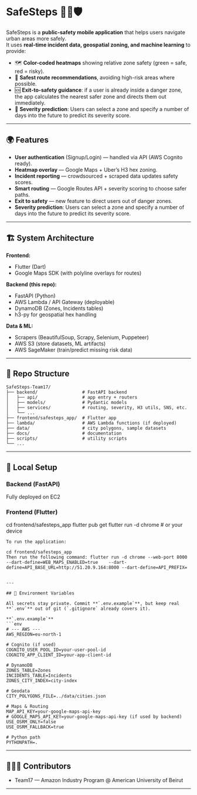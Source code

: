 # SafeSteps 🚶‍♀️🛡️

SafeSteps is a **public-safety mobile application** that helps users navigate urban areas more safely.  
It uses **real-time incident data, geospatial zoning, and machine learning** to provide:

- 🗺️ **Color-coded heatmaps** showing relative zone safety (green = safe, red = risky).
- 🚦 **Safest route recommendations**, avoiding high-risk areas where possible.
- 🆘 **Exit-to-safety guidance**: if a user is already inside a danger zone, the app calculates the nearest safer zone and directs them out immediately.
- 🔮 **Severity prediction**: Users can select a zone and specify a number of days into the future to predict its severity score.

---

## 🌍 Features

- **User authentication** (Signup/Login) — handled via API (AWS Cognito ready).
- **Heatmap overlay** — Google Maps + Uber’s H3 hex zoning.
- **Incident reporting** — crowdsourced + scraped data updates safety scores.
- **Smart routing** — Google Routes API + severity scoring to choose safer paths.
- **Exit to safety** — new feature to direct users out of danger zones.
- **Severity prediction**: Users can select a zone and specify a number of days into the future to predict its severity score.

---

## 🏗️ System Architecture

**Frontend:**  
- Flutter (Dart)  
- Google Maps SDK (with polyline overlays for routes)

**Backend (this repo):**  
- FastAPI (Python)  
- AWS Lambda / API Gateway (deployable)  
- DynamoDB (Zones, Incidents tables)  
- h3-py for geospatial hex handling  

**Data & ML:**  
- Scrapers (BeautifulSoup, Scrapy, Selenium, Puppeteer)  
- AWS S3 (store datasets, ML artifacts)  
- AWS SageMaker (train/predict missing risk data)  

---

## 📂 Repo Structure

```text
SafeSteps-Team17/
├── backend/                 # FastAPI backend
│   ├── api/                 # app entry + routers
│   ├── models/              # Pydantic models
│   ├── services/            # routing, severity, H3 utils, SNS, etc.
│   └── ...
├── frontend/safesteps_app/  # Flutter app
├── lambda/                  # AWS Lambda functions (if deployed)
├── data/                    # city polygons, sample datasets
├── docs/                    # documentation
├── scripts/                 # utility scripts
└── ...
```

---

## 🔧 Local Setup

### Backend (FastAPI)
Fully deployed on EC2

### Frontend (Flutter)
cd frontend/safesteps_app
flutter pub get
flutter run -d chrome   # or your device
```
To run the application:

cd frontend/safesteps_app
Then run the following command: flutter run -d chrome --web-port 8000   --dart-define=WEB_MAPS_ENABLED=true    --dart-define=API_BASE_URL=http://51.20.9.164:8000 --dart-define=API_PREFIX=


---

## 🔑 Environment Variables

All secrets stay private. Commit **`.env.example`**, but keep real **`.env`** out of git (`.gitignore` already covers it).

**`.env.example`**
```env
# --- AWS ---
AWS_REGION=eu-north-1

# Cognito (if used)
COGNITO_USER_POOL_ID=your-user-pool-id
COGNITO_APP_CLIENT_ID=your-app-client-id

# DynamoDB
ZONES_TABLE=Zones
INCIDENTS_TABLE=Incidents
ZONES_CITY_INDEX=city-index

# Geodata
CITY_POLYGONS_FILE=../data/cities.json

# Maps & Routing
MAP_API_KEY=your-google-maps-api-key
# GOOGLE_MAPS_API_KEY=your-google-maps-api-key (if used by backend)
USE_OSRM_ONLY=false
USE_OSRM_FALLBACK=true

# Python path
PYTHONPATH=.
```

---

## 🧑‍🤝‍🧑 Contributors

- Team17 — Amazon Industry Program @ American University of Beirut

---